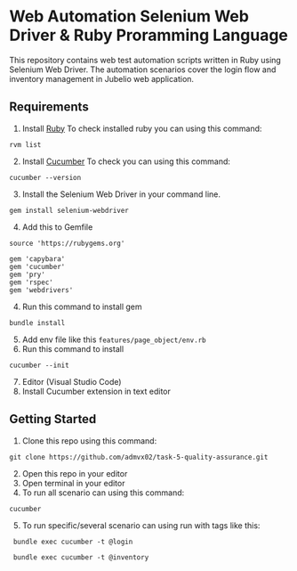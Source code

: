 # Web Automation Selenium Web Driver & Ruby Proramming Language

This repository contains web test automation scripts written in Ruby using Selenium Web Driver. The automation scenarios cover the login flow and inventory management in Jubelio web application.

## Requirements

1. Install  [Ruby](https://rubyinstaller.org/downloads/) To check installed ruby you can using this command:

```
rvm list
```

2. Install  [Cucumber](https://cucumber.io/docs/installation/) To check you can using this command:

```
cucumber --version
```

3. Install the Selenium Web Driver  in your command line.

```
gem install selenium-webdriver
```

4. Add this to Gemfile 
```
source 'https://rubygems.org'

gem 'capybara'
gem 'cucumber'
gem 'pry'
gem 'rspec'
gem 'webdrivers'
``` 
4. Run this command to install gem
```
bundle install
```
5. Add env file like this ```features/page_object/env.rb```
6. Run this command to install
```
cucumber --init
```
7. Editor (Visual Studio Code)
8. Install Cucumber extension in text editor


## Getting Started

1. Clone this repo using this command:
```
git clone https://github.com/admvx02/task-5-quality-assurance.git
```
2. Open this repo in your editor
3. Open terminal in your editor
4. To run all scenario can using this command:
```
cucumber
```
5. To run specific/several scenario can using run with tags like this:
```
 bundle exec cucumber -t @login
```
```
 bundle exec cucumber -t @inventory
```
